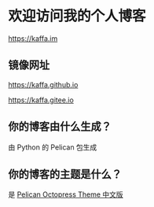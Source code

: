 
# 欢迎访问我的个人博客

https://kaffa.im

## 镜像网址

https://kaffa.github.io

https://kaffa.gitee.io

## 你的博客由什么生成？

由 Python 的 Pelican 包生成

## 你的博客的主题是什么？

是 [Pelican Octopress Theme 中文版](https://github.com/kaffa/pelican-octopress-theme-cn)






